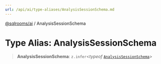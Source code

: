 ```yaml
---
url: /api/ai/type-aliases/AnalysisSessionSchema.md
---
```

[@sqlrooms/ai](../index.md) / AnalysisSessionSchema

# Type Alias: AnalysisSessionSchema

> **AnalysisSessionSchema**: `z.infer`<*typeof* [`AnalysisSessionSchema`](../variables/AnalysisSessionSchema.md)>
